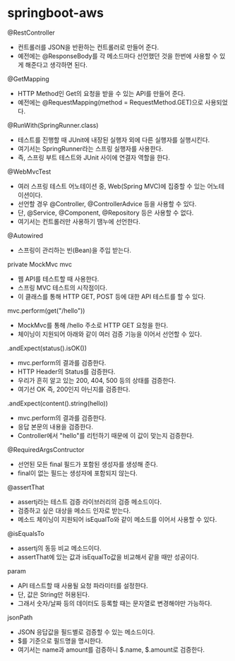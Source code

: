 # springboot-aws

@RestController   
- 컨트롤러를 JSON을 반환하는 컨트롤러로 만들어 준다.
- 예전에는 @ResponseBody를 각 메소드마다 선언했던 것을 한번에 사용할 수 있게 해준다고 생각하면 된다.   
   
@GetMapping
- HTTP Method인 Get의 요청을 받을 수 있는 API를 만들어 준다.
- 예전에는 @RequestMapping(method = RequestMethod.GET)으로 사용되었다.   
   
@RunWith(SpringRunner.class)   
- 테스트를 진행할 때 JUnit에 내장된 실행자 외에 다른 실행자를 실행시킨다.
- 여기서는 SpringRunner라는 스프링 실행자를 사용한다.
- 즉, 스프링 부트 테스트와 JUnit 사이에 연결자 역할을 한다.
   
@WebMvcTest   
- 여러 스프링 테스트 어노테이션 중, Web(Spring MVC)에 집중할 수 있는 어노테이션이다.
- 선언할 경우 @Controller, @ControllerAdvice 등을 사용할 수 있다.
- 단, @Service, @Component, @Repository 등은 사용할 수 없다.
- 여기서는 컨트롤러만 사용하기 땜누에 선언한다.
   
@Autowired
- 스프링이 관리하는 빈(Bean)을 주입 받는다.
   
private MockMvc mvc   
- 웹 API를 테스트할 때 사용한다.
- 스프링 MVC 테스트의 시작점이다.
- 이 클래스를 통해 HTTP GET, POST 등에 대한 API 테스트를 할 수 있다.   
   
mvc.perform(get("/hello"))   
- MockMvc를 통해 /hello 주소로 HTTP GET 요청을 한다.
- 체이닝이 지원되어 아래와 같이 여러 검증 기능을 이어서 선언할 수 있다.
   
.andExpect(status().isOK())
- mvc.perform의 결과를 검증한다.
- HTTP Header의 Status를 검증한다.
- 우리가 흔히 알고 있는 200, 404, 500 등의 상태를 검증한다.
- 여기선 OK 즉, 200인지 아닌지를 검증한다.
   
.andExpect(content().string(hello))   
- mvc.perform의 결과를 검증한다.
- 응답 본문의 내용을 검증한다.
- Controller에서 "hello"를 리턴하기 때문에 이 값이 맞는지 검증한다.
   
@RequiredArgsContructor
- 선언된 모든 final 필드가 포함된 생성자를 생성해 준다.
- final이 없는 필드는 생성자에 포함되지 않는다.
   
@assertThat    
- assertj라는 테스트 검증 라이브러리의 검증 메소드이다.
- 검증하고 싶은 대상을 메소드 인자로 받는다.
- 메소드 체이닝이 지원되어 isEqualTo와 같이 메소드를 이어서 사용할 수 있다.

@isEqualsTo   
- assertj의 동등 비교 메소드이다.
- assertThat에 있는 값과 isEqualTo값을 비교해서 같을 때만 성공이다.   
   
param
- API 테스트할 때 사용될 요청 파라미터를 설정한다.
- 단, 값은 String만 허용된다.
- 그래서 숫자/날짜 등의 데이터도 등록할 때는 문자열로 변경해야만 가능하다.
   
jsonPath   
- JSON 응답값을 필드별로 검증할 수 있는 메소드이다.
- $를 기준으로 필드명을 명시한다.
- 여기서는 name과 amount를 검증하니 $.name, $.amount로 검증한다.
